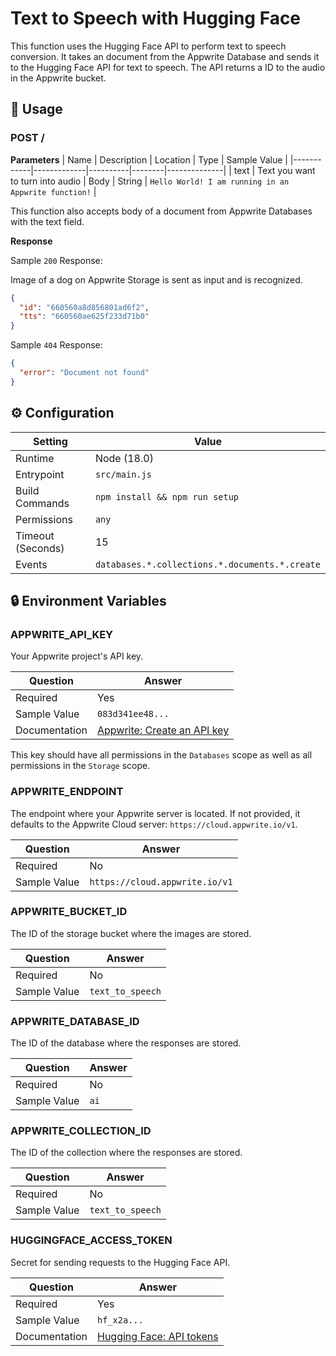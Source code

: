 # Text to Speech with Hugging Face

This function uses the Hugging Face API to perform text to speech conversion. It takes an document from the Appwrite Database and sends it to the Hugging Face API for text to speech. The API returns a ID to the audio in the Appwrite bucket.

## 🧰 Usage

### POST /

**Parameters**
| Name | Description | Location | Type | Sample Value |
|------------|-------------|----------|--------|--------------|
| text | Text you want to turn into audio | Body | String | `Hello World! I am running in an Appwrite function!` |

This function also accepts body of a document from Appwrite Databases with the text field.

**Response**

Sample `200` Response:

Image of a dog on Appwrite Storage is sent as input and is recognized.

```json
{
  "id": "660560a8d856801ad6f2",
  "tts": "660560ae625f233d71b0"
}
```

Sample `404` Response:

```json
{
  "error": "Document not found"
}
```

## ⚙️ Configuration

| Setting           | Value                                          |
| ----------------- | ---------------------------------------------- |
| Runtime           | Node (18.0)                                    |
| Entrypoint        | `src/main.js`                                  |
| Build Commands    | `npm install && npm run setup`                 |
| Permissions       | `any`                                          |
| Timeout (Seconds) | 15                                             |
| Events            | `databases.*.collections.*.documents.*.create` |

## 🔒 Environment Variables

### APPWRITE_API_KEY

Your Appwrite project's API key.

| Question      | Answer                                                                                            |
| ------------- | ------------------------------------------------------------------------------------------------- |
| Required      | Yes                                                                                               |
| Sample Value  | `083d341ee48...`                                                                                  |
| Documentation | [Appwrite: Create an API key](https://appwrite.io/docs/advanced/platform/api-keys#create-api-key) |

This key should have all permissions in the `Databases` scope as well as all permissions in the `Storage` scope.

### APPWRITE_ENDPOINT

The endpoint where your Appwrite server is located. If not provided, it defaults to the Appwrite Cloud server: `https://cloud.appwrite.io/v1`.

| Question     | Answer                         |
| ------------ | ------------------------------ |
| Required     | No                             |
| Sample Value | `https://cloud.appwrite.io/v1` |

### APPWRITE_BUCKET_ID

The ID of the storage bucket where the images are stored.

| Question     | Answer           |
| ------------ | ---------------- |
| Required     | No               |
| Sample Value | `text_to_speech` |

### APPWRITE_DATABASE_ID

The ID of the database where the responses are stored.

| Question     | Answer |
| ------------ | ------ |
| Required     | No     |
| Sample Value | `ai`   |

### APPWRITE_COLLECTION_ID

The ID of the collection where the responses are stored.

| Question     | Answer           |
| ------------ | ---------------- |
| Required     | No               |
| Sample Value | `text_to_speech` |

### HUGGINGFACE_ACCESS_TOKEN

Secret for sending requests to the Hugging Face API.

| Question      | Answer                                                                                              |
| ------------- | --------------------------------------------------------------------------------------------------- |
| Required      | Yes                                                                                                 |
| Sample Value  | `hf_x2a...`                                                                                         |
| Documentation | [Hugging Face: API tokens](https://huggingface.co/docs/api-inference/en/quicktour#get-your-api-token) |
